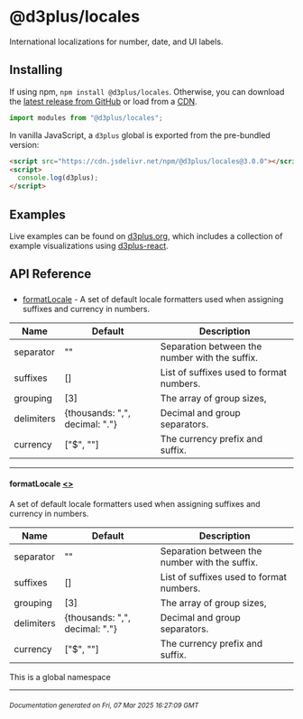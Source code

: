 # @d3plus/locales
  
International localizations for number, date, and UI labels.

## Installing

If using npm, `npm install @d3plus/locales`. Otherwise, you can download the [latest release from GitHub](https://github.com/d3plus/d3plus/releases/latest) or load from a [CDN](https://cdn.jsdelivr.net/npm/@d3plus/locales@3.0.0/+esm).

```js
import modules from "@d3plus/locales";
```

In vanilla JavaScript, a `d3plus` global is exported from the pre-bundled version:

```html
<script src="https://cdn.jsdelivr.net/npm/@d3plus/locales@3.0.0"></script>
<script>
  console.log(d3plus);
</script>
```

## Examples

Live examples can be found on [d3plus.org](https://d3plus.org/), which includes a collection of example visualizations using [d3plus-react](https://github.com/d3plus/d3plus-react/).

## API Reference

##### 
* [formatLocale](#formatLocale) - A set of default locale formatters used when assigning suffixes and currency in numbers.

| Name | Default | Description |
|---|---|---|
| separator | "" | Separation between the number with the suffix. |
| suffixes | [] | List of suffixes used to format numbers. |
| grouping | [3] | The array of group sizes, |
| delimiters | {thousands: ",", decimal: "."} | Decimal and group separators. |
| currency | ["$", ""] | The currency prefix and suffix. |

---

<a name="formatLocale"></a>
#### **formatLocale** [<>](https://github.com/d3plus/d3plus/blob/main/packages/locales/src/dictionaries/formatLocale.js#L1)

A set of default locale formatters used when assigning suffixes and currency in numbers.

| Name | Default | Description |
|---|---|---|
| separator | "" | Separation between the number with the suffix. |
| suffixes | [] | List of suffixes used to format numbers. |
| grouping | [3] | The array of group sizes, |
| delimiters | {thousands: ",", decimal: "."} | Decimal and group separators. |
| currency | ["$", ""] | The currency prefix and suffix. |


This is a global namespace

---


###### <sub>Documentation generated on Fri, 07 Mar 2025 16:27:09 GMT</sub>

